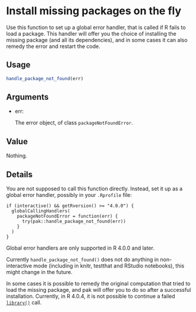 # Install missing packages on the fly

Use this function to set up a global error handler, that is called if R
fails to load a package. This handler will offer you the choice of
installing the missing package (and all its dependencies), and in some
cases it can also remedy the error and restart the code.

## Usage

``` r
handle_package_not_found(err)
```

## Arguments

- err:

  The error object, of class `packageNotFoundError`.

## Value

Nothing.

## Details

You are not supposed to call this function directly. Instead, set it up
as a global error handler, possibly in your `.Rprofile` file:

    if (interactive() && getRversion() >= "4.0.0") {
      globalCallingHandlers(
        packageNotFoundError = function(err) {
          try(pak::handle_package_not_found(err))
        }
      )
    }

Global error handlers are only supported in R 4.0.0 and later.

Currently `handle_package_not_found()` does not do anything in
non-interactive mode (including in knitr, testthat and RStudio
notebooks), this might change in the future.

In some cases it is possible to remedy the original computation that
tried to load the missing package, and pak will offer you to do so after
a successful installation. Currently, in R 4.0.4, it is not possible to
continue a failed [`library()`](https://rdrr.io/r/base/library.html)
call.
